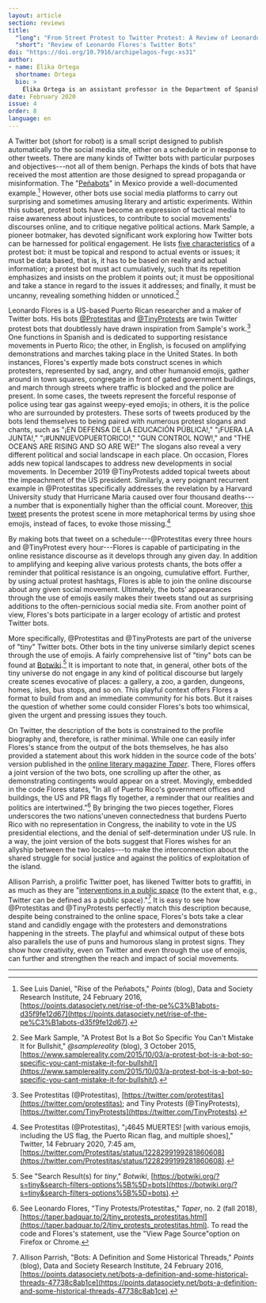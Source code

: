 ```yaml
---
layout: article
section: reviews
title: 
  "long": "From Street Protest to Twitter Protest: A Review of Leonardo Flores's Twitter Bots"
  "short": "Review of Leonardo Flores's Twitter Bots"
doi: "https://doi.org/10.7916/archipelagos-fvgc-xs31"
author: 
- name: Élika Ortega 
  shortname: Ortega
  bio: >
    Élika Ortega is an assistant professor in the Department of Spanish and Portuguese at the University of Colorado Boulder. Her research focuses on digital literature and media, cultural hybridity, reading practices and interfaces, books, and digital humanities. She is currently writing her first monograph, tentatively titled "Binding Media: Print-Digital Literature, 1980s--2010s," in which she investigates print-digital works of literature from Argentina to Canada. 
date: February 2020
issue: 4
order: 8 
language: en
---
```


A Twitter bot (short for robot) is a small script designed to publish automatically to the social media site, either on a schedule or in response to other tweets. There are many kinds of Twitter bots with particular purposes and objectives---not all of them benign. Perhaps the kinds of bots that have received the most attention are those designed to spread propaganda or misinformation. The "[Peñabots](https://points.datasociety.net/rise-of-the-pe%C3%B1abots-d35f9fe12d67)" in Mexico provide a well-documented example.[^f1] However, other bots use social media platforms to carry out surprising and sometimes amusing literary and artistic experiments. Within this subset, protest bots have become an expression of tactical media to raise awareness about injustices, to contribute to social movements' discourses online, and to critique negative political actions. Mark Sample, a pioneer botmaker, has devoted significant work exploring how Twitter bots can be harnessed for political engagement. He lists [five characteristics](https://www.samplereality.com/2015/10/03/a-protest-bot-is-a-bot-so-specific-you-cant-mistake-it-for-bullshit/) of a protest bot: it must be topical and respond to actual events or issues; it must be data based, that is, it has to be based on reality and actual information; a protest bot must act cumulatively, such that its repetition emphasizes and insists on the problem it points out; it must be oppositional and take a stance in regard to the issues it addresses; and finally, it must be uncanny, revealing something hidden or unnoticed.[^f2]

Leonardo Flores is a US-based Puerto Rican researcher and a maker of Twitter bots. His bots [@Protestitas](https://twitter.com/protestitas) and [@TinyProtests](https://twitter.com/TinyProtests) are twin Twitter protest bots that doubtlessly have drawn inspiration from Sample's work.[^f3] One functions in Spanish and is dedicated to supporting resistance movements in Puerto Rico; the other, in English, is focused on amplifying demonstrations and marches taking place in the United States. In both instances, Flores's expertly made bots construct scenes in which protesters, represented by sad, angry, and other humanoid emojis, gather around in town squares, congregate in front of gated government buildings, and march through streets where traffic is blocked and the police are present. In some cases, the tweets represent the forceful response of police using tear gas against weepy-eyed emojis; in others, it is the police who are surrounded by protesters. These sorts of tweets produced by the bots lend themselves to being paired with numerous protest slogans and chants, such as "¡EN DEFENSA DE LA EDUCACIÓN PÚBLICA!," "¡FUERA LA JUNTA!," "¡\#UNNUEVOPUERTORICO!," "GUN CONTROL NOW!," and "THE OCEANS ARE RISING AND SO ARE WE!" The slogans also reveal a very different political and social landscape in each place. On occasion, Flores adds new topical landscapes to address new developments in social movements. In December 2019 @TinyProtests added topical tweets about the impeachment of the US president. Similarly, a very poignant recurrent example in @Protestitas specifically addresses the revelation by a Harvard University study that Hurricane María caused over four thousand deaths---a number that is exponentially higher than the official count. Moreover, [this tweet](https://twitter.com/Protestitas/status/1228299199281860608) presents the protest scene in more metaphorical terms by using shoe emojis, instead of faces, to evoke those missing.[^f4]

By making bots that tweet on a schedule---@Protestitas every three hours and @TinyProtest every hour---Flores is capable of participating in the online resistance discourse as it develops through any given day. In addition to amplifying and keeping alive various protests chants, the bots offer a reminder that political resistance is an ongoing, cumulative effort. Further, by using actual protest hashtags, Flores is able to join the online discourse about any given social movement. Ultimately, the bots' appearances through the use of emojis easily makes their tweets stand out as surprising additions to the often-pernicious social media site. From another point of view, Flores's bots participate in a larger ecology of artistic and protest Twitter bots.

More specifically, @Protestitas and @TinyProtests are part of the universe of "tiny" Twitter bots. Other bots in the tiny universe similarly depict scenes through the use of emojis. A fairly comprehensive list of "tiny" bots can be found at [Botwiki](https://botwiki.org/?s=tiny&search-filters-options%5B%5D=bots).[^f5] It is important to note that, in general, other bots of the tiny universe do not engage in any kind of political discourse but largely create scenes evocative of places: a gallery, a zoo, a garden, dungeons, homes, isles, bus stops, and so on. This playful context offers Flores a format to build from and an immediate community for his bots. But it raises the question of whether some could consider Flores's bots too whimsical, given the urgent and pressing issues they touch.

On Twitter, the description of the bots is constrained to the profile biography and, therefore, is rather minimal. While one can easily infer Flores's stance from the output of the bots themselves, he has also provided a statement about this work hidden in the source code of the bots' version published in the [online literary magazine *Taper*](https://taper.badquar.to/2/tiny_protests_protestitas.html). There, Flores offers a joint version of the two bots, one scrolling up after the other, as demonstrating contingents would appear on a street. Movingly, embedded in the code Flores states, "In all of Puerto Rico\'s government offices and buildings, the US and PR flags fly together, a reminder that our realities and politics are intertwined."[^f6] By bringing the two pieces together, Flores underscores the two nations'uneven connectedness that burdens Puerto Rico with no representation in Congress, the inability to vote in the US presidential elections, and the denial of self-determination under US rule. In a way, the joint version of the bots suggest that Flores wishes for an allyship between the two locales---to make the interconnection about the shared struggle for social justice and against the politics of exploitation of the island.

Allison Parrish, a prolific Twitter poet, has likened Twitter bots to graffiti, in as much as they are "[interventions in a public space](https://points.datasociety.net/bots-a-definition-and-some-historical-threads-47738c8ab1ce) (to the extent that, e.g., Twitter can be defined as a public space)."[^f7] It is easy to see how @Protestitas and @TinyProtests perfectly match this description because, despite being constrained to the online space, Flores's bots take a clear stand and candidly engage with the protesters and demonstrations happening in the streets. The playful and whimsical output of these bots also parallels the use of puns and humorous slang in protest signs. They show how creativity, even on Twitter and even through the use of emojis, can further and strengthen the reach and impact of social movements.

---

[^f1]: See Luis Daniel, "Rise of the Peñabots," *Points* (blog), Data and Society Research Institute, 24 February 2016, [https://points.datasociety.net/rise-of-the-pe%C3%B1abots-d35f9fe12d67](https://points.datasociety.net/rise-of-the-pe%C3%B1abots-d35f9fe12d67).

[^f2]: See Mark Sample, "A Protest Bot Is a Bot So Specific You Can't Mistake It for Bullshit," *@samplereality* (blog), 3 October 2015, [https://www.samplereality.com/2015/10/03/a-protest-bot-is-a-bot-so-specific-you-cant-mistake-it-for-bullshit/](https://www.samplereality.com/2015/10/03/a-protest-bot-is-a-bot-so-specific-you-cant-mistake-it-for-bullshit/).

[^f3]: See Protestitas (@Protestitas), [https://twitter.com/protestitas](https://twitter.com/protestitas); and Tiny Protests (@TinyProtests), [https://twitter.com/TinyProtests](https://twitter.com/TinyProtests).

[^f4]: See Protestitas (@Protestitas), "¡4645 MUERTES! [with various emojis, including the US flag, the Puerto Rican flag, and multiple shoes]," Twitter, 14 February 2020, 7:45 am, [https://twitter.com/Protestitas/status/1228299199281860608](https://twitter.com/Protestitas/status/1228299199281860608).

[^f5]: See "Search Result(s) for *tiny*," *Botwiki*, [https://botwiki.org/?s=tiny&search-filters-options%5B%5D=bots](https://botwiki.org/?s=tiny&search-filters-options%5B%5D=bots).

[^f6]: See Leonardo Flores, "Tiny Protests/Protestitas," *Taper*, no. 2 (fall 2018), [https://taper.badquar.to/2/tiny_protests_protestitas.html](https://taper.badquar.to/2/tiny_protests_protestitas.html). To read the code and Flores's statement, use the "View Page Source"option on Firefox or Chrome.

[^f7]: Allison Parrish, "Bots: A Definition and Some Historical Threads," *Points* (blog), Data and Society Research Institute, 24 February 2016, [https://points.datasociety.net/bots-a-definition-and-some-historical-threads-47738c8ab1ce](https://points.datasociety.net/bots-a-definition-and-some-historical-threads-47738c8ab1ce).
